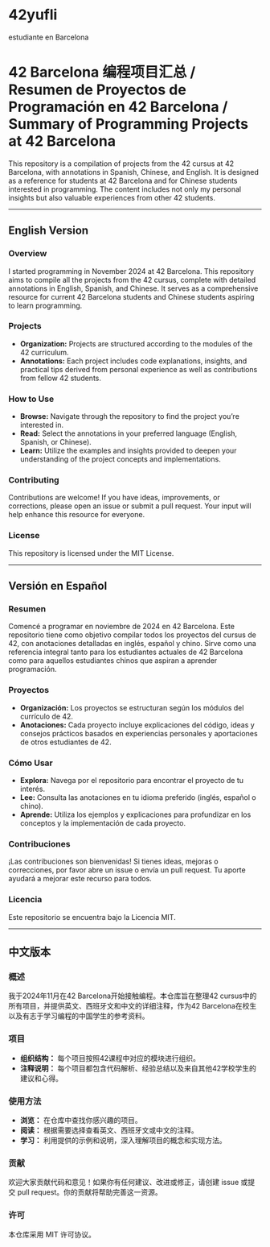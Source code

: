 # 42yufli
estudiante en Barcelona

# 42 Barcelona 编程项目汇总 / Resumen de Proyectos de Programación en 42 Barcelona / Summary of Programming Projects at 42 Barcelona

This repository is a compilation of projects from the 42 cursus at 42 Barcelona, with annotations in Spanish, Chinese, and English. It is designed as a reference for students at 42 Barcelona and for Chinese students interested in programming. The content includes not only my personal insights but also valuable experiences from other 42 students.

---

## English Version

### Overview
I started programming in November 2024 at 42 Barcelona. This repository aims to compile all the projects from the 42 cursus, complete with detailed annotations in English, Spanish, and Chinese. It serves as a comprehensive resource for current 42 Barcelona students and Chinese students aspiring to learn programming.

### Projects
- **Organization:** Projects are structured according to the modules of the 42 curriculum.
- **Annotations:** Each project includes code explanations, insights, and practical tips derived from personal experience as well as contributions from fellow 42 students.

### How to Use
- **Browse:** Navigate through the repository to find the project you’re interested in.
- **Read:** Select the annotations in your preferred language (English, Spanish, or Chinese).
- **Learn:** Utilize the examples and insights provided to deepen your understanding of the project concepts and implementations.

### Contributing
Contributions are welcome! If you have ideas, improvements, or corrections, please open an issue or submit a pull request. Your input will help enhance this resource for everyone.

### License
This repository is licensed under the MIT License.

---

## Versión en Español

### Resumen
Comencé a programar en noviembre de 2024 en 42 Barcelona. Este repositorio tiene como objetivo compilar todos los proyectos del cursus de 42, con anotaciones detalladas en inglés, español y chino. Sirve como una referencia integral tanto para los estudiantes actuales de 42 Barcelona como para aquellos estudiantes chinos que aspiran a aprender programación.

### Proyectos
- **Organización:** Los proyectos se estructuran según los módulos del currículo de 42.
- **Anotaciones:** Cada proyecto incluye explicaciones del código, ideas y consejos prácticos basados en experiencias personales y aportaciones de otros estudiantes de 42.

### Cómo Usar
- **Explora:** Navega por el repositorio para encontrar el proyecto de tu interés.
- **Lee:** Consulta las anotaciones en tu idioma preferido (inglés, español o chino).
- **Aprende:** Utiliza los ejemplos y explicaciones para profundizar en los conceptos y la implementación de cada proyecto.

### Contribuciones
¡Las contribuciones son bienvenidas! Si tienes ideas, mejoras o correcciones, por favor abre un issue o envía un pull request. Tu aporte ayudará a mejorar este recurso para todos.

### Licencia
Este repositorio se encuentra bajo la Licencia MIT.

---

## 中文版本

### 概述
我于2024年11月在42 Barcelona开始接触编程。本仓库旨在整理42 cursus中的所有项目，并提供英文、西班牙文和中文的详细注释，作为42 Barcelona在校生以及有志于学习编程的中国学生的参考资料。

### 项目
- **组织结构：** 每个项目按照42课程中对应的模块进行组织。
- **注释说明：** 每个项目都包含代码解析、经验总结以及来自其他42学校学生的建议和心得。

### 使用方法
- **浏览：** 在仓库中查找你感兴趣的项目。
- **阅读：** 根据需要选择查看英文、西班牙文或中文的注释。
- **学习：** 利用提供的示例和说明，深入理解项目的概念和实现方法。

### 贡献
欢迎大家贡献代码和意见！如果你有任何建议、改进或修正，请创建 issue 或提交 pull request。你的贡献将帮助完善这一资源。

### 许可
本仓库采用 MIT 许可协议。
